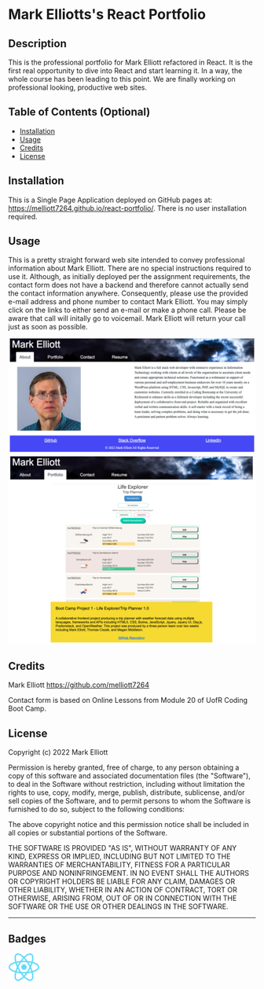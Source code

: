# Mark Elliotts's React Portfolio

## Description

This is the professional portfolio for Mark Elliott refactored in React. It is the first real opportunity to dive into React and start learning it. In a way, the whole course has been leading to this point. We are finally working on professional looking, productive web sites.

## Table of Contents (Optional)

- [Installation](#installation)
- [Usage](#usage)
- [Credits](#credits)
- [License](#license)

## Installation

This is a Single Page Application deployed on GitHub pages at: https://melliott7264.github.io/react-portfolio/. There is no user installation required.

## Usage

This is a pretty straight forward web site intended to convey professional information about Mark Elliott. There are no special instructions required to use it. Although, as initially deployed per the assignment requirements, the contact form does not have a backend and therefore cannot actually send the contact information anywhere. Consequently, please use the provided e-mail address and phone number to contact Mark Elliott. You may simply click on the links to either send an e-mail or make a phone call. Please be aware that call will initally go to voicemail. Mark Elliott will return your call just as soon as possible.

![Home page - About](/public/assets/images/Screen%20Shot%202022-07-09%20at%201.12.31%20PM.png)
![Portfolio page](/public/assets/images/Screen%20Shot%202022-07-09%20at%201.12.54%20PM.png)

## Credits

Mark Elliott https://github.com/melliott7264

Contact form is based on Online Lessons from Module 20 of UofR Coding Boot Camp.

## License

Copyright (c) 2022 Mark Elliott

Permission is hereby granted, free of charge, to any person obtaining a copy
of this software and associated documentation files (the "Software"), to deal
in the Software without restriction, including without limitation the rights
to use, copy, modify, merge, publish, distribute, sublicense, and/or sell
copies of the Software, and to permit persons to whom the Software is
furnished to do so, subject to the following conditions:

The above copyright notice and this permission notice shall be included in all
copies or substantial portions of the Software.

THE SOFTWARE IS PROVIDED "AS IS", WITHOUT WARRANTY OF ANY KIND, EXPRESS OR
IMPLIED, INCLUDING BUT NOT LIMITED TO THE WARRANTIES OF MERCHANTABILITY,
FITNESS FOR A PARTICULAR PURPOSE AND NONINFRINGEMENT. IN NO EVENT SHALL THE
AUTHORS OR COPYRIGHT HOLDERS BE LIABLE FOR ANY CLAIM, DAMAGES OR OTHER
LIABILITY, WHETHER IN AN ACTION OF CONTRACT, TORT OR OTHERWISE, ARISING FROM,
OUT OF OR IN CONNECTION WITH THE SOFTWARE OR THE USE OR OTHER DEALINGS IN THE
SOFTWARE.

---

## Badges

![React badge](/public/assets/images/React-icon.png)
